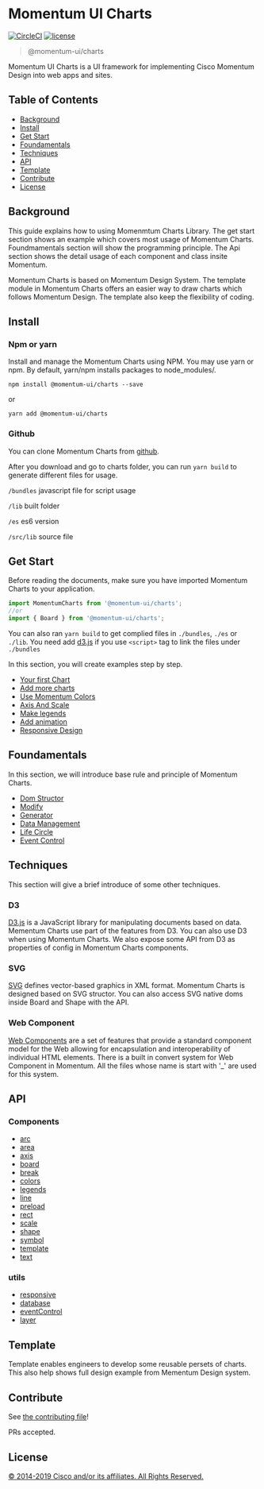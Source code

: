 # Momentum UI Charts

[![CircleCI](https://img.shields.io/circleci/project/github/momentum-design/momentum-ui/master.svg)](https://circleci.com/gh/momentum-design/momentum-ui/)
[![license](https://img.shields.io/github/license/momentum-design/momentum-ui.svg?color=blueviolet)](https://github.com/momentum-design/momentum-ui/blob/master/angular/LICENSE)

> @momentum-ui/charts

Momentum UI Charts is a UI framework for implementing Cisco Momentum Design into web apps and sites.

## Table of Contents
- [Background](#background)
- [Install](#install)
- [Get Start](#get-start)
- [Foundamentals](#foundamentals)
- [Techniques](#techniques)
- [API](#api)
- [Template](#template)
- [Contribute](#contribute)
- [License](#license)

## Background

This guide explains how to using Momenmtum Charts Library. The get start section shows an example which covers most usage of Momentum Charts. Foundmamentals section will show the programming principle. The Api section shows the detail usage of each component and class insite Momentum.

Momentum Charts is based on Momentum Design System. The template module in Momentum Charts offers an easier way to draw charts which follows Momentum Design. The template also keep the flexibility of coding.


## Install

### Npm or yarn

Install and manage the Momentum Charts using NPM. You may use yarn or npm. By default, yarn/npm installs packages to node_modules/.

```npm install @momentum-ui/charts --save```

or

```yarn add @momentum-ui/charts```

### Github

You can clone Momentum Charts from [github](https://github.com/momentum-design/momentum-ui/tree/master/charts).

After you download and go to charts folder, you can run ```yarn build``` to generate different files for usage.

```/bundles``` javascript file for script usage

```/lib``` built folder

```/es``` es6 version

```/src/lib``` source file

## Get Start

Before reading the documents, make sure you have imported Momentum Charts to your application.

``` js
import MomentumCharts from '@momentum-ui/charts';
//or
import { Board } from '@momentum-ui/charts';
```
You can also ran `yarn build` to get complied files in `./bundles`, `./es` or `./lib`.
You need add [d3.js](https://d3js.org/d3.v5.js) if you use `<script>` tag to link the files under `./bundles`

In this section, you will create examples step by step. 

+ [Your first Chart](./doc/getStart/yourFirstChart.md)
+ [Add more charts](./doc/getStart/addMoreCharts.md)
+ [Use Momentum Colors](./doc/getStart/useMomentumColors.md)
+ [Axis And Scale](./doc/getStart/axisAndScale.md)
+ [Make legends](./doc/getStart/makeLegends.md)
+ [Add animation](./doc/getStart/addAnimation.md)
+ [Responsive Design](./doc/getStart/responsiveDesign.md)

## Foundamentals

In this section, we will introduce base rule and principle of Momentum Charts. 

+ [Dom Structor](./doc/foundamentals/dataManagement.md)
+ [Modify](./doc/foundamentals/modify.md)
+ [Generator](./doc/foundamentals/generator.md)
+ [Data Management](./doc/foundamentals/domStructor.md)
+ [Life Circle](./doc/foundamentals/lifeCircle.md)
+ [Event Control](./doc/foundamentals/eventControl.md)

## Techniques

This section will give a brief introduce of some other techniques.

### D3

[D3.js](https://d3js.org/) is a JavaScript library for manipulating documents based on data. Mementum Charts use part of the features from D3. You can also use D3 when using Momentum Charts. We also expose some API from D3 as properties of config in Momentum Charts components.

### SVG

[SVG](https://www.w3schools.com/graphics/svg_intro.asp) defines vector-based graphics in XML format. Momentum Charts is designed based on SVG structor. You can also access SVG native doms inside Board and Shape with the API.

### Web Component

[Web Components](https://www.webcomponents.org/) are a set of features that provide a standard component model for the Web allowing for encapsulation and interoperability of individual HTML elements. There is a built in convert system for Web Component in Momentum. All the files whose name is start with '_' are used for this system. 

## API

### Components

+ [arc](./doc/api/arc.md)
+ [area](./doc/api/area.md)
+ [axis](./doc/api/axis.md)
+ [board](./doc/api/board.md)
+ [break](./doc/api/break.md)
+ [colors](./doc/api/colors.md)
+ [legends](./doc/api/legends.md)
+ [line](./doc/api/line.md)
+ [preload](./doc/api/preload.md)
+ [rect](./doc/api/rect.md)
+ [scale](./doc/api/scale.md)
+ [shape](./doc/api/shape.md)
+ [symbol](./doc/api/symbol.md)
+ [template](./doc/api/template.md)
+ [text](./doc/api/text.md)

### utils

+ [responsive](./doc/api/responsive.md)
+ [database](./doc/api/database.md)
+ [eventControl](./doc/api/eventControl.md)
+ [layer](./doc/api/layer.md)

## Template

Template enables engineers to develop some reusable persets of charts. This also help shows full design example from Mementum Design system.

## Contribute

See [the contributing file](CONTRIBUTING.md)!

PRs accepted.

## License

[© 2014-2019 Cisco and/or its affiliates. All Rights Reserved.](../LICENSE)
